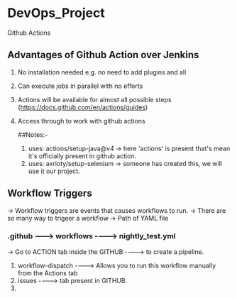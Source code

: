 # DevOps_Project
Github Actions

## Advantages of Github Action over Jenkins
1. No installation needed e.g. no need to add plugins and all
2. Can execute jobs in parallel with no efforts 
3. Actions will be available for almost all possible steps (https://docs.github.com/en/actions/guides)
4. Access through to work with github actions

   ##Notes:-
   1. uses: actions/setup-java@v4  -> here 'actions' is present that's mean it's officially present in github action.
   2. uses: axrioty/setup-selenium -> someone has created this, we will use it our project.
      
## Workflow Triggers 
-> Workflow triggers are events that causes workflows to run.
-> There are so many way to trigeer a workflow
-> Path of YAML file
### .github ---> workflows ----> nightly_test.yml
-> Go to ACTION tab inside the GITHUB ----> to create a pipeline.
1. workflow-dispatch ----> Allows you to run this workflow manually from the Actions tab
2. issues  ----> tab present in GITHUB.
3. 

